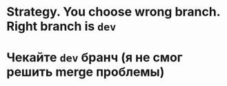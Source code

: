 # Strategy. You choose wrong branch. Right branch is `dev`
# Чекайте `dev` бранч (я не смог решить merge проблемы)

